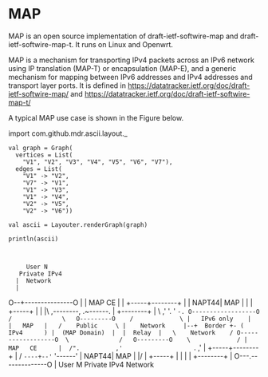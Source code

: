 MAP
=======


MAP is an open source implementation of draft-ietf-softwire-map and
draft-ietf-softwire-map-t. It runs on Linux and Openwrt.

MAP is a mechanism for transporting IPv4 packets across an IPv6 network
using IP translation (MAP-T) or encapsulation (MAP-E), and a generic
mechanism for mapping between IPv6 addresses and IPv4 addresses and
transport layer ports. It is defined in
https://datatracker.ietf.org/doc/draft-ietf-softwire-map/ and
https://datatracker.ietf.org/doc/draft-ietf-softwire-map-t/


A typical MAP use case is shown in the Figure below.


import com.github.mdr.ascii.layout._

    val graph = Graph(
      vertices = List(
        "V1", "V2", "V3", "V4", "V5", "V6", "V7"),
      edges = List(
        "V1" -> "V2",
        "V7" -> "V1",
        "V1" -> "V3",
        "V1" -> "V4",
        "V2" -> "V5",
        "V2" -> "V6"))

    val ascii = Layouter.renderGraph(graph)

    println(ascii)
    
    
   
         User N
       Private IPv4
      |  Network
      |
   O--+---------------O
   |  |  MAP CE       |
   | +-----+--------+ |
   | NAPT44|  MAP   | |
   | +-----+      | | |\    ,--------,                       .~------.
   |       +--------+ | \ ,'          '.                    '         `-.
   O------------------O  /              \   O---------O    /             \
                        |   IPv6 only    |  |   MAP   |   /    Public     \
                        |    Network     |--+  Border +- (       IPv4      )
                        |  (MAP Domain)  |  |  Relay  |   \    Network    /
   O------------------O  \              /   O---------O    \             /
   |    MAP   CE      |  /".          ,'                    `.         ,'
   | +-----+--------+ | /   `----+--'`                         '------'
   | NAPT44|  MAP   | |/
   | +-----+        | |
   |   |   +--------+ |
   O---.--------------O
       |
        User M
      Private IPv4
        Network


